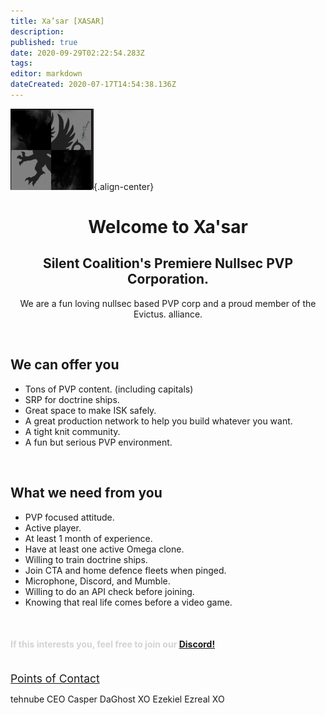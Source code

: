 ```yaml
---
title: Xa’sar [XASAR]
description: 
published: true
date: 2020-09-29T02:22:54.283Z
tags: 
editor: markdown
dateCreated: 2020-07-17T14:54:38.136Z
---
```


![xasar.jpg](/pictures/xasar.jpg){.align-center}

<h1 style="text-align:center">
	Welcome to Xa'sar
	</h1>
  
<h2 style="text-align:center">
  Silent Coalition's Premiere Nullsec PVP Corporation.
	</h2>
  
<p style="text-align:center">
  We are a fun loving nullsec based PVP corp and a proud member of the Evictus. alliance.
	</p>
  
<br>

## We can offer you
- Tons of PVP content. (including capitals)
- SRP for doctrine ships.
- Great space to make ISK safely.
- A great production network to help you build whatever you want.
- A tight knit community.
- A fun but serious PVP environment.

<br>

## What we need from you
- PVP focused attitude.
- Active player.
- At least 1 month of experience.
- Have at least one active Omega clone.
- Willing to train doctrine ships.
- Join CTA and home defence fleets when pinged.
- Microphone, Discord, and Mumble.
- Willing to do an API check before joining.
- Knowing that real life comes before a video game.

<br>

<h4 style="color:lightgray;">If this interests you, feel free to join our <a href="https://discord.gg/fA6KTYk" title="tehnube has a tiny pp">Discord!</a></h4>

<br>

<u style=font-size:125%>
  Points of Contact
</u>

tehnube CEO
Casper DaGhost XO
Ezekiel Ezreal XO